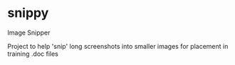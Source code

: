 # snippy
Image Snipper

Project to help 'snip' long screenshots into smaller images for placement in training .doc files
